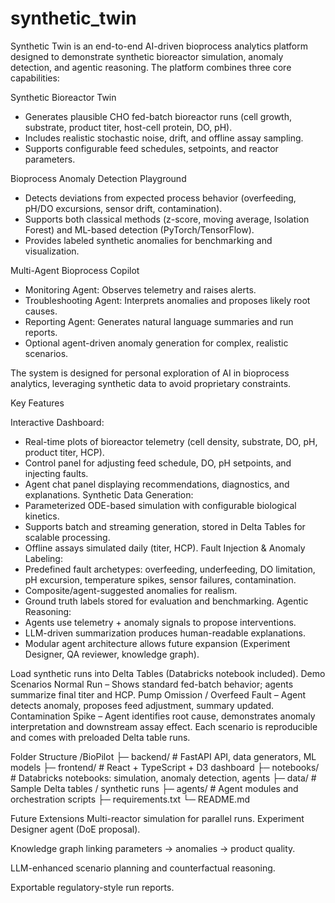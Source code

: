 # synthetic_twin
Synthetic Twin is an end-to-end AI-driven bioprocess analytics platform designed to demonstrate synthetic bioreactor simulation, anomaly detection, and agentic reasoning. The platform combines three core capabilities:

Synthetic Bioreactor Twin 
- Generates plausible CHO fed-batch bioreactor runs (cell growth, substrate, product titer, host-cell protein, DO, pH).
- Includes realistic stochastic noise, drift, and offline assay sampling.
- Supports configurable feed schedules, setpoints, and reactor parameters.

Bioprocess Anomaly Detection Playground
- Detects deviations from expected process behavior (overfeeding, pH/DO excursions, sensor drift, contamination).
- Supports both classical methods (z-score, moving average, Isolation Forest) and ML-based detection (PyTorch/TensorFlow).
- Provides labeled synthetic anomalies for benchmarking and visualization.

Multi-Agent Bioprocess Copilot
- Monitoring Agent: Observes telemetry and raises alerts.
- Troubleshooting Agent: Interprets anomalies and proposes likely root causes.
- Reporting Agent: Generates natural language summaries and run reports.
- Optional agent-driven anomaly generation for complex, realistic scenarios.

The system is designed for personal exploration of AI in bioprocess analytics, leveraging synthetic data to avoid proprietary constraints.

Key Features

Interactive Dashboard:
- Real-time plots of bioreactor telemetry (cell density, substrate, DO, pH, product titer, HCP).
- Control panel for adjusting feed schedule, DO, pH setpoints, and injecting faults.
- Agent chat panel displaying recommendations, diagnostics, and explanations.
Synthetic Data Generation:
- Parameterized ODE-based simulation with configurable biological kinetics.
- Supports batch and streaming generation, stored in Delta Tables for scalable processing.
- Offline assays simulated daily (titer, HCP).
Fault Injection & Anomaly Labeling:
- Predefined fault archetypes: overfeeding, underfeeding, DO limitation, pH excursion, temperature spikes, sensor failures, contamination.
- Composite/agent-suggested anomalies for realism.
- Ground truth labels stored for evaluation and benchmarking.
Agentic Reasoning:
- Agents use telemetry + anomaly signals to propose interventions.
- LLM-driven summarization produces human-readable explanations.
- Modular agent architecture allows future expansion (Experiment Designer, QA reviewer, knowledge graph).



Load synthetic runs into Delta Tables (Databricks notebook included).
Demo Scenarios
Normal Run – Shows standard fed-batch behavior; agents summarize final titer and HCP.
Pump Omission / Overfeed Fault – Agent detects anomaly, proposes feed adjustment, summary updated.
Contamination Spike – Agent identifies root cause, demonstrates anomaly interpretation and downstream assay effect.
Each scenario is reproducible and comes with preloaded Delta table runs.

Folder Structure
/BioPilot
├─ backend/          # FastAPI API, data generators, ML models
├─ frontend/         # React + TypeScript + D3 dashboard
├─ notebooks/        # Databricks notebooks: simulation, anomaly detection, agents
├─ data/             # Sample Delta tables / synthetic runs
├─ agents/           # Agent modules and orchestration scripts
├─ requirements.txt
└─ README.md

Future Extensions
Multi-reactor simulation for parallel runs.
Experiment Designer agent (DoE proposal).

Knowledge graph linking parameters → anomalies → product quality.

LLM-enhanced scenario planning and counterfactual reasoning.

Exportable regulatory-style run reports.
